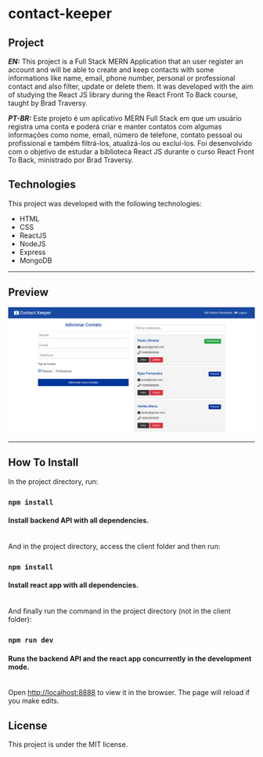 # contact-keeper

## Project

***EN:*** This project is a Full Stack MERN Application that an user register an account and will be able to create and keep contacts  with some informations like name, email, phone number, personal or professional contact and also filter, update or delete them. It was developed with the aim of studying the React JS library during the React Front To Back course, taught by Brad Traversy.

***PT-BR:*** Este projeto é um aplicativo MERN Full Stack em que um usuário registra uma conta e poderá criar e manter contatos com algumas informações como nome, email, número de telefone, contato pessoal ou profissional e também filtrá-los, atualizá-los ou excluí-los. Foi desenvolvido com o objetivo de estudar a biblioteca React JS durante o curso React Front To Back, ministrado por Brad Traversy.

## Technologies

This project was developed with the following technologies:

- HTML
- CSS
- ReactJS
- NodeJS
- Express
- MongoDB
***

## Preview
![preview](preview.png)
***

## How To Install

In the project directory, run:

### `npm install`
#### Install backend API with all dependencies. <br /> <br />

And in the project directory, access the client folder and then run:

### `npm install`
#### Install react app with all dependencies. <br /> <br />


And finally run the command in the project directory (not in the client folder):

### `npm run dev`
#### Runs the backend API and the react app concurrently in the development mode. <br /> <br />


Open [http://localhost:8888](http://localhost:8888) to view it in the browser.
The page will reload if you make edits.<br />

## License

This project is under the MIT license.

